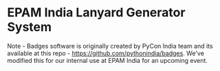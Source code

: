 # EPAM India Lanyard Generator System

Note - Badges software is originally created by PyCon India team and its available at this repo - https://github.com/pythonindia/badges.
We've modified this for our internal use at EPAM India for an upcoming event.
